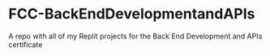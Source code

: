 # FCC-BackEndDevelopmentandAPIs
A repo with all of my Replit projects for the Back End Development and APIs certificate
